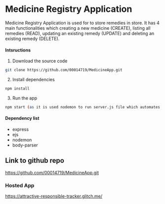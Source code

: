 ﻿# Medicine Registry Application

Medicine Registry Application is used for to store remedies in store. It has 4 main functionalities which creating a new medicine (CREATE), listing all remedies (READ), updating an existing remedy (UPDATE) and deleting an existing remedy (DELETE). 

#### Intsructions
1. Download the source code
```bash 
git clone https://github.com/00014719/MedicineApp.git
```

2. Install dependencies

```bash
npm install 
```

3. Run the app
```bash
npm start (as it is used nodemon to run server.js file which automates edited codes to be run
```

#### Dependency list 
- express
- ejs
- nodemon
- body-parser


## Link to github repo
https://github.com/00014719/MedicineApp.git

### Hosted App
https://attractive-responsible-tracker.glitch.me/
